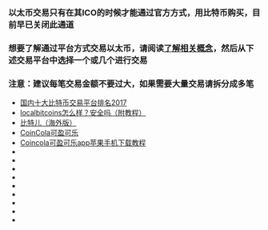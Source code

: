 ### 以太币交易只有在其ICO的时候才能通过官方方式，用比特币购买，目前早已关闭此通道
### 想要了解通过平台方式交易以太币，请阅读[了解相关概念](./studylink.md)，然后从下述交易平台中选择一个或几个进行交易
### 注意：建议每笔交易金额不要过大，如果需要大量交易请拆分成多笔
- [国内十大比特币交易平台排名2017](http://www.123haody.com/16344.html)
- [localbitcoins怎么样？安全吗（附教程）](http://www.123haody.com/16857.html)
- [比特儿（海外版）](https://gate.io/signup/481806)
- [CoinCola可盈可乐](https://www.coincola.com/mobile/signup?ref=HUDtQp6d)
- [Coincola可盈可乐app苹果手机下载教程](http://www.123haody.com/17182.html)
- []()
- []()
- []()
- []()
- []()
- []()
- []()
- []()
- []()
